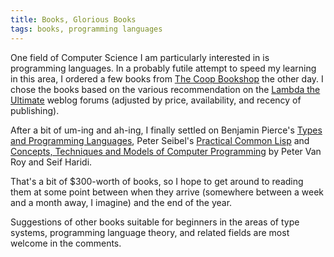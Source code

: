 ```yaml
---
title: Books, Glorious Books
tags: books, programming languages
---
```


One field of Computer Science I am particularly interested in is programming
languages. In a probably futile attempt to speed my learning in this area,
I ordered a few books from [The Coop Bookshop][1] the other day. I chose the
books based on the various recommendation on the [Lambda the Ultimate][2]
weblog forums (adjusted by price, availability, and recency of publishing).

After a bit of um-ing and ah-ing, I finally settled on Benjamin Pierce's [Types
and Programming Languages][3], Peter Seibel's [Practical Common Lisp][4] and
[Concepts, Techniques and Models of Computer Programming][5] by Peter Van Roy
and Seif Haridi.

That's a bit of $300-worth of books, so I hope to get around to reading them at
some point between when they arrive (somewhere between a week and a month away,
I imagine) and the end of the year.

Suggestions of other books suitable for beginners in the areas of type systems,
programming language theory, and related fields are most welcome in the
comments.

[1]: http://www.coop-bookshop.com.au/
[2]: http://lambda-the-ultimate.org/
[3]: http://www.amazon.com/dp/0262162091/
[4]: http://www.amazon.com/dp/143021161X/
[5]: http://www.amazon.com/dp/0262220695/
